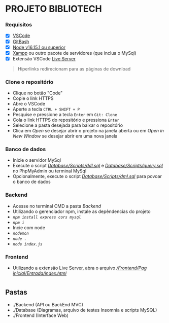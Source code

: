# PROJETO BIBLIOTECH

### Requisitos
- [X] [VSCode](https://code.visualstudio.com/download)
- [X] [GitBash](https://git-scm.com/downloads)
- [X] [Node v16.15.1 ou superior](https://nodejs.org/en/download)
- [X] [Xampp](https://www.apachefriends.org/download.html) ou outro pacote de servidores (que inclua o MySql)
- [X] Extensão VSCode [Live Server](https://marketplace.visualstudio.com/items?itemName=ritwickdey.LiveServer)

> Hiperlinks redirecionam para as páginas de download


### Clone o repositório
- Clique no botão "Code"
- Copie o link HTTPS
- Abre o VSCode
- Aperte a tecla ```CTRL + SHIFT + P```
- Pesquise e pressione a tecla ```Enter``` em ```Git: Clone```
- Cola o link HTTPS do repositório e pressiona ```Enter```
- Selecione a pasta desejada para baixar o repositório
- Clica em *Open* se desejar abrir o projeto na janela aberta ou em *Open in New Window* se desejar abrir em uma nova janela

### Banco de dados
- Inicie o servidor MySql
- Execute o script [*Database/Scripts/ddl.sql*](./Database/Scripts/ddl.sql) e [*Database/Scripts/query.sql*](./Database/Scripts/query.sql) no PhpMyAdmin ou terminal MySql
- Opcionalmente, execute o script [*Database/Scripts/dml.sql*](./Database/Scripts/dml.sql) para povoar o banco de dados

### Backend 
- Acesse no terminal CMD a pasta *Backend*
- Utilizando o gerenciador npm, instale as depêndencias do projeto
- *```npm install express cors mysql```*
- *```npm i```*
- Incie com node 
- *```nodemon```*
- *```node .```*
- *```node index.js```*

### Frontend
- Utilizando a extensão Live Server, abra o arquivo [*/Frontend/Pag inicial/Entrada/index.html*](./Frontend/Pag%20inicial/Entrada/index.html)

#
  
## Pastas
- ./Backend (API ou BackEnd MVC)
- ./Database (Diagramas, arquivo de testes Insomnia e scripts MySQL)
- ./Frontend (Interface Web)
